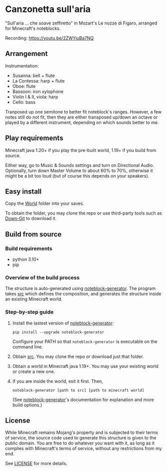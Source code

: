# Canzonetta sull'aria
"Sull'aria ... che soave zeffiretto" in Mozart's Le nozze di Figaro, arranged for Minecraft's noteblocks.

Recording: https://youtu.be/2ZWYiuBa7NQ

## Arrangement
Instrumentation:
* Susanna: bell + flute
* La Contessa: harp + flute
* Oboe: flute
* Bassoon: iron xylophone
* Violin I & II, viola: harp
* Cello: bass

Tranposed up one semitone to better fit noteblock's ranges. However, a few notes still do not fit, then they are either transposed up/down an octave or played by a different instrument, depending on which sounds better to me.

## Play requirements
Minecraft java 1.20+ if you play the pre-built world, 1.19+ if you build from source.

Either way, go to Music & Sounds settings and turn on Directional Audio. Optionally, turn down Master Volume to about 60% to 70%, otherwise it might be a bit too loud (but of course this depends on your speakers).

## Easy install 
Copy the [World](https://github.com/FelixFourcolor/Canzonetta-sull-aria/tree/main/World) folder into your saves.

To obtain the folder, you may clone the repo or use third-party tools such as [Down-Git](https://minhaskamal.github.io/DownGit) to download it.

## Build from source
### Build requirements
* python 3.10+
* pip

### Overview of the build process
The structure is auto-generated using [noteblock-generator](https://github.com/FelixFourcolor/noteblock-generator). The program takes [src](https://github.com/FelixFourcolor/Canzonetta-sull-aria/tree/main/src) which defines the composition, and generates the structure inside an existing Minecraft world.

### Step-by-step guide

1. Install the lastest version of [noteblock-generator](https://github.com/FelixFourcolor/noteblock-generator):
    ```
    pip install --upgrade noteblock-generator
    ```
    Configure your PATH so that `noteblock-generator` is executable on the command line.

2. Obtain [src](https://github.com/FelixFourcolor/Canzonetta-sull-aria/tree/main/src). You may clone the repo or download just that folder.

3. Obtain a world in Minecraft java 1.19+. You may use your existing world or create a new one.

4. If you are inside the world, exit it first. Then,
    ```
    noteblock-generator [path to src] [path to minecraft world]
    ```

    (See [noteblock-generator](https://github.com/FelixFourcolor/noteblock-generator)'s documentation for explanation and more build options.)

## License
While Minecraft remains Mojang's property and is subjected to their terms of service, the source code used to generate this structure is given to the public domain. You are free to do whatever you want with it, as long as it complies with Minecraft's terms of service, without any restrictions from my end.

See [LICENSE](https://github.com/FelixFourcolor/Canzonetta-sull-aria/blob/main/LICENSE) for more details.